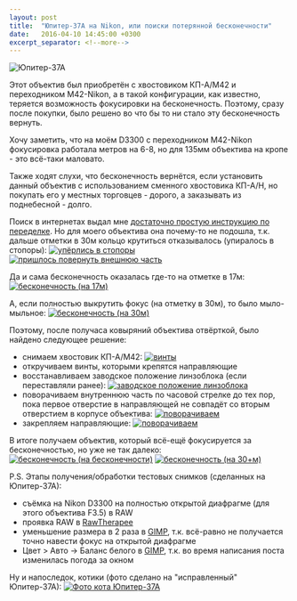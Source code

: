 ```yaml
---
layout: post
title:  "Юпитер-37А на Nikon, или поиски потерянной бесконечности"
date:   2016-04-10 14:45:00 +0300
excerpt_separator: <!--more-->
---
```


![Юпитер-37А]({{site.url}}/assets/nikon-jupiter37a/jupiter37a.jpg)

Этот объектив был приобретён с хвостовиком КП-А/М42 и переходником М42-Nikon, а в такой конфигурации, как известно, теряется возможность фокусировки на бесконечность.
Поэтому, сразу после покупки, было решено во что бы то ни стало эту бесконечность вернуть.
<!--more-->

Хочу заметить, что на моём D3300 с переходником М42-Nikon фокусировка работала метров на 6-8, но для 135мм объектива на кропе - это всё-таки маловато.

Также ходят слухи, что бесконечность вернётся, если установить данный объектив с использованием сменного хвостовика КП-А/Н, но покупать его у местных торговцев - дорого, а заказывать из поднебесной - долго.

Поиск в интернетах выдал мне [достаточно простую инструкцию по переделке](http://ru-d70.livejournal.com/2193178.html).
Но для моего объектива она почему-то не подошла, т.к. дальше отметки в 30м кольцо крутиться отказывалось (упиралось в стопоры):
[![упёрлись в стопоры]({{site.url}}/assets/nikon-jupiter37a/01-preview.jpg)]({{site.url}}/assets/nikon-jupiter37a/01.jpg)
[![пришлось повернуть внешнюю часть]({{site.url}}/assets/nikon-jupiter37a/02-rotate-outer--preview.jpg)]({{site.url}}/assets/nikon-jupiter37a/02-rotate-outer.jpg)

Да и сама бесконечность оказалась где-то на отметке в 17м:
[![бесконечность (на 17м)]({{site.url}}/assets/nikon-jupiter37a/03-inf-at-17m--preview.jpg)]({{site.url}}/assets/nikon-jupiter37a/03-inf-at-17m.jpg)

А, если полностью выкрутить фокус (на отметку в 30м), то было мыло-мыльное:
[![бесконечность (на 30м)]({{site.url}}/assets/nikon-jupiter37a/04-inf-at-30m--preview.jpg)]({{site.url}}/assets/nikon-jupiter37a/04-inf-at-30m.jpg)

Поэтому, после получаса ковыряний объектива отвёрткой, было найдено следующее решение:

- снимаем хвостовик КП-А/М42:
[![винты]({{site.url}}/assets/nikon-jupiter37a/06-remove-tail--preview.jpg)]({{site.url}}/assets/nikon-jupiter37a/06-remove-tail.jpg)
- откручиваем винты, которыми крепятся направляющие
- восстанавливаем заводское положение линзоблока (если переставляли ранее):
[![заводское положение линзоблока]({{site.url}}/assets/nikon-jupiter37a/05-restore-lens-position--preview.jpg)]({{site.url}}/assets/nikon-jupiter37a/05-restore-lens-position.jpg)
- поворачиваем внутреннюю часть по часовой стрелке до тех пор, пока первое отверстие в направляющей не совпадёт со вторым отверстием в корпусе объектива:
[![поворачиваем]({{site.url}}/assets/nikon-jupiter37a/07-rotate--preview.jpg)]({{site.url}}/assets/nikon-jupiter37a/07-rotate.jpg)
- закрепляем направляющие:
[![поворачиваем]({{site.url}}/assets/nikon-jupiter37a/08-fixate-rails--preview.jpg)]({{site.url}}/assets/nikon-jupiter37a/08-fixate-rails.jpg)

В итоге получаем объектив, который всё-ещё фокусируется за бесконечностью, но уже не так далеко:
[![бесконечность (на бесконечности)]({{site.url}}/assets/nikon-jupiter37a/10-inf-at-inf--preview.jpg)]({{site.url}}/assets/nikon-jupiter37a/10-inf-at-inf.jpg)
[![бесконечность (на 30+м)]({{site.url}}/assets/nikon-jupiter37a/09-inf-at-30xm--preview.jpg)]({{site.url}}/assets/nikon-jupiter37a/09-inf-at-30xm.jpg)

P.S. Этапы получения/обработки тестовых снимков (сделанных на Юпитер-37А):

- съёмка на Nikon D3300 на полностью открытой диафрагме (для этого объектива F3.5) в RAW
- проявка RAW в [RawTherapee](http://rawtherapee.com/)
- уменьшение размера в 2 раза в [GIMP](https://www.gimp.org/), т.к. всё-равно не получается точно навести фокус на открытой диафрагме
- Цвет > Авто -> Баланс белого в [GIMP](https://www.gimp.org/), т.к. во время написания поста изменилась погода за окном

Ну и напоследок, котики (фото сделано на "исправленный" Юпитер-37А):
[![Фото кота Юпитер-37А]({{site.url}}/assets/nikon-jupiter37a/catshoot--preview.jpg)]({{site.url}}/assets/nikon-jupiter37a/catshoot.jpg)
